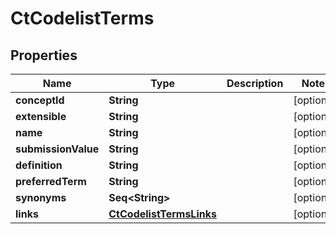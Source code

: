 

# CtCodelistTerms


## Properties

Name | Type | Description | Notes
------------ | ------------- | ------------- | -------------
**conceptId** | **String** |  |  [optional]
**extensible** | **String** |  |  [optional]
**name** | **String** |  |  [optional]
**submissionValue** | **String** |  |  [optional]
**definition** | **String** |  |  [optional]
**preferredTerm** | **String** |  |  [optional]
**synonyms** | **Seq&lt;String&gt;** |  |  [optional]
**links** | [**CtCodelistTermsLinks**](CtCodelistTermsLinks.md) |  |  [optional]



